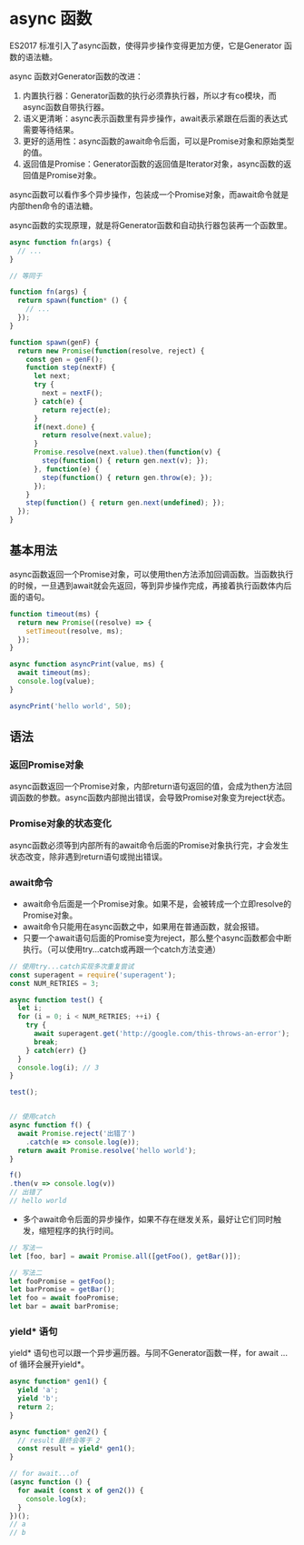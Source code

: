 # async 函数

ES2017 标准引入了async函数，使得异步操作变得更加方便，它是Generator 函数的语法糖。

async 函数对Generator函数的改进：

1. 内置执行器：Generator函数的执行必须靠执行器，所以才有co模块，而async函数自带执行器。
2. 语义更清晰：async表示函数里有异步操作，await表示紧跟在后面的表达式需要等待结果。
3. 更好的适用性：async函数的await命令后面，可以是Promise对象和原始类型的值。
4. 返回值是Promise：Generator函数的返回值是Iterator对象，async函数的返回值是Promise对象。

async函数可以看作多个异步操作，包装成一个Promise对象，而await命令就是内部then命令的语法糖。

async函数的实现原理，就是将Generator函数和自动执行器包装再一个函数里。

```js
async function fn(args) {
  // ...
}

// 等同于

function fn(args) {
  return spawn(function* () {
    // ...
  });
}

function spawn(genF) {
  return new Promise(function(resolve, reject) {
    const gen = genF();
    function step(nextF) {
      let next;
      try {
        next = nextF();
      } catch(e) {
        return reject(e);
      }
      if(next.done) {
        return resolve(next.value);
      }
      Promise.resolve(next.value).then(function(v) {
        step(function() { return gen.next(v); });
      }, function(e) {
        step(function() { return gen.throw(e); });
      });
    }
    step(function() { return gen.next(undefined); });
  });
}
```

## 基本用法

async函数返回一个Promise对象，可以使用then方法添加回调函数。当函数执行的时候，一旦遇到await就会先返回，等到异步操作完成，再接着执行函数体内后面的语句。

```js
function timeout(ms) {
  return new Promise((resolve) => {
    setTimeout(resolve, ms);
  });
}

async function asyncPrint(value, ms) {
  await timeout(ms);
  console.log(value);
}

asyncPrint('hello world', 50);
```

## 语法

### 返回Promise对象

async函数返回一个Promise对象，内部return语句返回的值，会成为then方法回调函数的参数。async函数内部抛出错误，会导致Promise对象变为reject状态。

### Promise对象的状态变化

async函数必须等到内部所有的await命令后面的Promise对象执行完，才会发生状态改变，除非遇到return语句或抛出错误。

### await命令

* await命令后面是一个Promise对象。如果不是，会被转成一个立即resolve的Promise对象。
* await命令只能用在async函数之中，如果用在普通函数，就会报错。
* 只要一个await语句后面的Promise变为reject，那么整个async函数都会中断执行。（可以使用try...catch或再跟一个catch方法变通）

```js
// 使用try...catch实现多次重复尝试
const superagent = require('superagent');
const NUM_RETRIES = 3;

async function test() {
  let i;
  for (i = 0; i < NUM_RETRIES; ++i) {
    try {
      await superagent.get('http://google.com/this-throws-an-error');
      break;
    } catch(err) {}
  }
  console.log(i); // 3
}

test();


// 使用catch
async function f() {
  await Promise.reject('出错了')
    .catch(e => console.log(e));
  return await Promise.resolve('hello world');
}

f()
.then(v => console.log(v))
// 出错了
// hello world
```

* 多个await命令后面的异步操作，如果不存在继发关系，最好让它们同时触发，缩短程序的执行时间。

```js
// 写法一
let [foo, bar] = await Promise.all([getFoo(), getBar()]);

// 写法二
let fooPromise = getFoo();
let barPromise = getBar();
let foo = await fooPromise;
let bar = await barPromise;
```

### yield\* 语句

yield\* 语句也可以跟一个异步遍历器。与同不Generator函数一样，for await ... of 循环会展开yield\*。

```js
async function* gen1() {
  yield 'a';
  yield 'b';
  return 2;
}

async function* gen2() {
  // result 最终会等于 2
  const result = yield* gen1();
}

// for await...of
(async function () {
  for await (const x of gen2()) {
    console.log(x);
  }
})();
// a
// b
```



